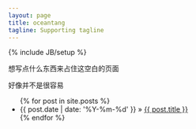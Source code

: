 ```yaml
---
layout: page
title: oceantang
tagline: Supporting tagline
---
```

{% include JB/setup %}

想写点什么东西来占住这空白的页面

好像并不是很容易

<ul class="posts">
  {% for post in site.posts %}
    <li><span>{{ post.date | date: '%Y-%m-%d' }}</span> &raquo; <a href="{{ BASE_PATH }}{{ post.url }}">{{ post.title }}</a></li>
  {% endfor %}
</ul>
